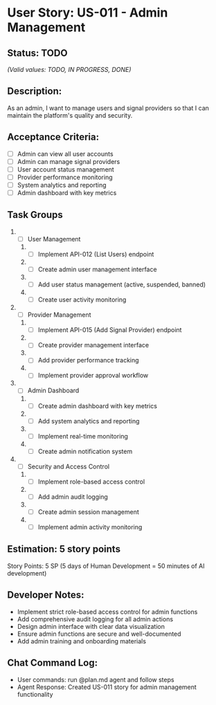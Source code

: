 # User Story: US-011 - Admin Management

## Status: TODO  
*(Valid values: TODO, IN PROGRESS, DONE)*

## Description:

As an admin, I want to manage users and signal providers so that I can maintain the platform's quality and security.

## Acceptance Criteria:

- [ ] Admin can view all user accounts
- [ ] Admin can manage signal providers
- [ ] User account status management
- [ ] Provider performance monitoring
- [ ] System analytics and reporting
- [ ] Admin dashboard with key metrics

## Task Groups

1. - [ ] User Management
   1. - [ ] Implement API-012 (List Users) endpoint
   2. - [ ] Create admin user management interface
   3. - [ ] Add user status management (active, suspended, banned)
   4. - [ ] Create user activity monitoring

2. - [ ] Provider Management
   1. - [ ] Implement API-015 (Add Signal Provider) endpoint
   2. - [ ] Create provider management interface
   3. - [ ] Add provider performance tracking
   4. - [ ] Implement provider approval workflow

3. - [ ] Admin Dashboard
   1. - [ ] Create admin dashboard with key metrics
   2. - [ ] Add system analytics and reporting
   3. - [ ] Implement real-time monitoring
   4. - [ ] Create admin notification system

4. - [ ] Security and Access Control
   1. - [ ] Implement role-based access control
   2. - [ ] Add admin audit logging
   3. - [ ] Create admin session management
   4. - [ ] Implement admin activity monitoring

## Estimation: 5 story points

Story Points: 5 SP (5 days of Human Development = 50 minutes of AI development)

## Developer Notes:

- Implement strict role-based access control for admin functions
- Add comprehensive audit logging for all admin actions
- Design admin interface with clear data visualization
- Ensure admin functions are secure and well-documented
- Add admin training and onboarding materials

## Chat Command Log:

- User commands: run @plan.md agent and follow steps
- Agent Response: Created US-011 story for admin management functionality 